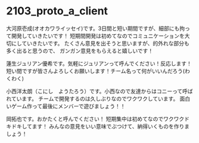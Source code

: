 # 2103_proto_a_client
大河原壱成(オオカワライッセイ)です。3日間と短い期間ですが、細部にも拘って開発していきたいです！
短期間開発は初めてなのでコミュニケーションを大切にしていきたいです。
たくさん意見を出そうと思いますが、的外れな部分も多く出ると思うので、
ガンガン意見をもらえると嬉しいです！

蓮生ジュリアン優希です。気軽にジュリアンって呼んでください！反応します！短い間ですが皆さんよろしくお願いします！チーム名って何がいいんだろう(わくわく)

小西洋太朗（こにし　ようたろう）です。小西なので友達からはコニーって呼ばれています。
チームで開発するのは久しぶりなのでワクワクしています。
面白いゲーム作って最後にメンバーで遊びましょう！！

岡拓也です。おかたくと呼んでください！ 短期集中は初めてなのでワクワクドキドキしてます！ 
みんなの意見をいい意味でぶつけて、納得いくものを作りましょう！